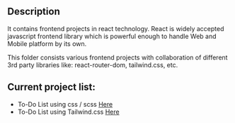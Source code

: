 ## Description

It contains frontend projects in react technology. React is widely accepted javascript frontend library which is powerful enough to handle Web and Mobile platform by its own.

This folder consists various frontend projects with collaboration of different 3rd party libraries like: react-router-dom, tailwind.css, etc.

## Current project list: 

- To-Do List using css / scss [Here](https://github.com/MandaliyaPruthvi/frontend-projects/tree/master/react/todo-list)
- To-Do List using Tailwind.css [Here](https://github.com/MandaliyaPruthvi/frontend-projects/tree/react-todo-list-tailwind/react/todo-list-tailwind)